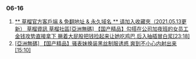 ### 06-16
1. [ ** 草榴官方客戶端 & 免翻地址 & 永久域名 ** 请加入收藏夾（2021.05.13更新） 草榴資訊 草榴社區[亞洲無碼] 【国产精品】勾搭在公司加夜班的女员工 金钱攻势直接拿下 撅着大屁股把钱捡起来让她吃鸡巴 后入抽插冒白浆[23:18] ]( https://www.888dav.com/vod/205937/)
1. [ [亞洲無碼] 【国产精品】骚表妹换装黑丝制服诱惑 爽到不小心内射出来[15:10] ]( https://www.888dav.com/vod/205941/)
